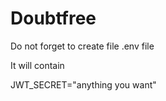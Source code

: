 # Doubtfree

Do not forget to create file .env file

It will contain

JWT_SECRET="anything you want"
